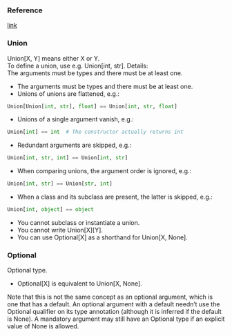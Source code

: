 ### Reference
[link](https://docs.python.org/3.5/library/typing.html?highlight=type%20hint#module-typing)

### Union
Union[X, Y] means either X or Y.  
To define a union, use e.g. Union[int, str]. Details:  
The arguments must be types and there must be at least one.  

- The arguments must be types and there must be at least one.
- Unions of unions are flattened, e.g.:
```python
Union[Union[int, str], float] == Union[int, str, float]
```

- Unions of a single argument vanish, e.g.:
```python
Union[int] == int  # The constructor actually returns int
```

- Redundant arguments are skipped, e.g.:
```python
Union[int, str, int] == Union[int, str]
```

- When comparing unions, the argument order is ignored, e.g.:
```python
Union[int, str] == Union[str, int]
```

- When a class and its subclass are present, the latter is skipped, e.g.:
``` python
Union[int, object] == object
```

- You cannot subclass or instantiate a union.
- You cannot write Union[X][Y].
- You can use Optional[X] as a shorthand for Union[X, None].




### Optional
Optional type.

- Optional[X] is equivalent to Union[X, None].

Note that this is not the same concept as an optional argument, 
which is one that has a default. An optional argument with a default 
needn’t use the Optional qualifier on its type annotation 
(although it is inferred if the default is None). 
A mandatory argument may still have an Optional type if an explicit value of None is allowed.
